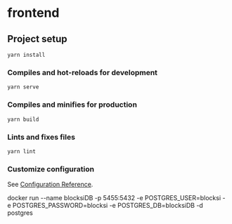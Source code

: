 # frontend

## Project setup
```
yarn install
```

### Compiles and hot-reloads for development
```
yarn serve
```

### Compiles and minifies for production
```
yarn build
```

### Lints and fixes files
```
yarn lint
```

### Customize configuration
See [Configuration Reference](https://cli.vuejs.org/config/).



docker run
--name blocksiDB
-p 5455:5432
-e POSTGRES_USER=blocksi
-e POSTGRES_PASSWORD=blocksi
-e POSTGRES_DB=blocksiDB
-d
postgres
